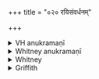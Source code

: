 +++
title = "०२० रयिसंवर्धनम्"

+++

<details><summary>VH anukramaṇī</summary>

रयिसंवर्धनम्।  
१-१० वसिष्ठः। १-२ अग्निःच ३ अर्यमा, भगः, बृहस्पतिः, देवीः, ४ सोमः, अग्निः, आदित्यः, विष्णुः, ब्रह्मा, बृहस्पतिः, ५ अग्निः, ६ इन्द्रवायू, ७ अर्यमा, बृहस्पतिः, इन्द्रः, वातः, विष्णुः, सरस्वती, सविता, वाजी, ८ विश्वा भुवनानि, ९ पञ्च प्रदिशः, १० वायुस्त्वष्टा। अनुष्टुप्, ६ पथ्यापङ्क्तिः, ८ विराड् जगती।
</details>

<details><summary>Whitney anukramaṇī</summary>

[Vasiṣṭha.—daśarcam. āgteyam uta mantroktadevatyam. ānuṣṭubham: 6. patkyāpan̄kti; 8. virāḍjagatī.]
</details>



<details><summary>Whitney</summary>

### Comment
Excepting the last verse, the hymn is found in Pāipp. iii. (in the verse-order 1-3, 7, 4, 6, 5, 8, 9). It includes (vss. 2-7) a whole RV. hymn (x. 141), with a single RV. verse (iii. 29. 10) prefixed, and only the last two verses occur nowhere else. It is used in Kāuś. (18. 13) in the nirṛtikarman, with an offering of rice mixed with pebbles; again (40. 11), in the rite of the removal of the sacrificial fire, with transfer of it to the fire-sticks or to one's self; again (41. 8), with v. 7 and vii. 1, in a rite for success in winning wealth; and the comm. directs vs. 4 to be used in the sava sacrifices (ity anayā bhṛgvan̄girovidaś catura ārṣeyān āhvayet). In Vāit., vs. 1 appears in the agniṣṭoma sacrifice (24. 14), and again in the sarvamedha (38. 14) with the same use as in Kāuś. 40. 11; and also in the agnicayana (28. 25), with the laying of the gārhapatya bricks; further, verses 2-4 and 7 and 8 in the agnicayana (29. 19); vs. 4 a, b in the agniṣṭoma (15. 16), as the adhvaryu follows the fire and soma; vs. 5 in the same (23. 20), with certain offerings; and vs. 6 in the same (19. 2), with a graha to Indra and Vāyu.


### Translations
Translated: Weber, xvii. 272; Griffith, i. III.—See Weber, Berliner Sb., 1892, p. 797.
</details>

<details><summary>Griffith</summary>

A prayer for riches and general prosperity
</details>

